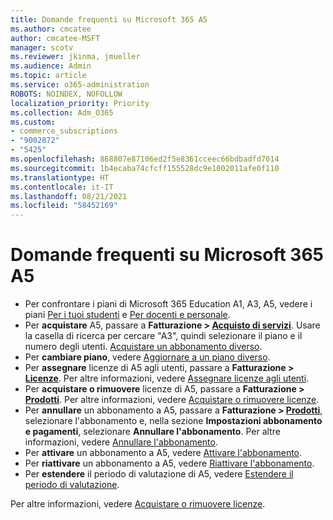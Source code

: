 ```yaml
---
title: Domande frequenti su Microsoft 365 A5
ms.author: cmcatee
author: cmcatee-MSFT
manager: scotv
ms.reviewer: jkinma, jmueller
ms.audience: Admin
ms.topic: article
ms.service: o365-administration
ROBOTS: NOINDEX, NOFOLLOW
localization_priority: Priority
ms.collection: Adm_O365
ms.custom:
- commerce_subscriptions
- "9002872"
- "5425"
ms.openlocfilehash: 868807e87106ed2f5e8361cceec66bdbadfd7014
ms.sourcegitcommit: 1b4ecaba74cfcff155528dc9e1002011afe0f110
ms.translationtype: HT
ms.contentlocale: it-IT
ms.lasthandoff: 08/21/2021
ms.locfileid: "58452169"
---
```

# <a name="microsoft-365-a5-faq"></a>Domande frequenti su Microsoft 365 A5

- Per confrontare i piani di Microsoft 365 Education A1, A3, A5, vedere i piani [Per i tuoi studenti](https://www.microsoft.com/microsoft-365/academic/compare-office-365-education-plans?activetab=tab:primaryr1) e [Per docenti e personale](https://www.microsoft.com/microsoft-365/academic/compare-office-365-education-plans?activetab=tab:primaryr2).
- Per **acquistare** A5, passare a **Fatturazione > [Acquisto di servizi](https://go.microsoft.com/fwlink/p/?linkid=868433)**. Usare la casella di ricerca per cercare "A3", quindi selezionare il piano e il numero degli utenti. [Acquistare un abbonamento diverso](https://docs.microsoft.com/microsoft-365/commerce/try-or-buy-microsoft-365#buy-a-different-subscription).
- Per **cambiare piano**, vedere [Aggiornare a un piano diverso](https://docs.microsoft.com/microsoft-365/commerce/subscriptions/upgrade-to-different-plan).
- Per **assegnare** licenze di A5 agli utenti, passare a **Fatturazione > [Licenze](https://go.microsoft.com/fwlink/p/?linkid=842264)**. Per altre informazioni, vedere [Assegnare licenze agli utenti](https://docs.microsoft.com/microsoft-365/admin/manage/assign-licenses-to-users).
- Per **acquistare o rimuovere** licenze di A5, passare a **Fatturazione > [Prodotti](https://go.microsoft.com/fwlink/p/?linkid=842054)**. Per altre informazioni, vedere [Acquistare o rimuovere licenze](https://docs.microsoft.com/microsoft-365/commerce/licenses/buy-licenses).
- Per **annullare** un abbonamento a A5, passare a **Fatturazione > [Prodotti](https://go.microsoft.com/fwlink/p/?linkid=842054)**, selezionare l'abbonamento e, nella sezione **Impostazioni abbonamento e pagamenti**, selezionare **Annullare l'abbonamento**. Per altre informazioni, vedere [Annullare l'abbonamento](https://docs.microsoft.com/microsoft-365/commerce/subscriptions/cancel-your-subscription).
- Per **attivare** un abbonamento a A5, vedere [Attivare l'abbonamento](https://docs.microsoft.com/alchemyinsights/activate-your-office-365-subscription).
- Per **riattivare** un abbonamento a A5, vedere [Riattivare l'abbonamento](https://docs.microsoft.com/alchemyinsights/reactivate-your-subscription).
- Per **estendere** il periodo di valutazione di A5, vedere [Estendere il periodo di valutazione](https://docs.microsoft.com/microsoft-365/commerce/extend-your-trial).

Per altre informazioni, vedere [Acquistare o rimuovere licenze](https://docs.microsoft.com/microsoft-365/commerce/licenses/buy-licenses).